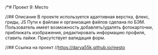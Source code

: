 /*# Проект 9: Место

//## Описание 
В проекте используется адаптивная верстка, флекс, гриды, JS
Пути к файлам и организация файлов сделана по БЭМ.
Пользователь имеет возможность добавлять/удалять фотокарточки, приближать изображения, редактировать информацию профиля, ставить лайки.
Присутствует валидация форм.

//## Ссылка на проект
//https://darya55k.github.io/mesto